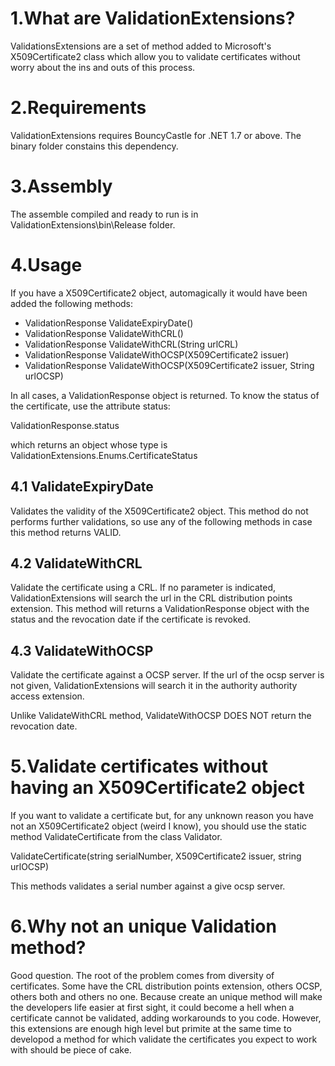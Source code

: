 
1.What are ValidationExtensions?
====================================

ValidationsExtensions are a set of method added to Microsoft's X509Certificate2 class which allow you to validate certificates without worry about the ins and outs of this process.

2.Requirements
===============

ValidationExtensions requires BouncyCastle for .NET 1.7 or above. The binary folder constains this dependency.

3.Assembly
===========

The assemble compiled and ready to run is in ValidationExtensions\bin\Release folder.

4.Usage
=======

If you have a X509Certificate2 object, automagically it would have been added the following methods:

* ValidationResponse ValidateExpiryDate()
* ValidationResponse ValidateWithCRL()
* ValidationResponse ValidateWithCRL(String urlCRL)
* ValidationResponse ValidateWithOCSP(X509Certificate2 issuer)
* ValidationResponse ValidateWithOCSP(X509Certificate2 issuer, String urlOCSP)

In all cases, a ValidationResponse object is returned. To know the status of the certificate, use the attribute status:

ValidationResponse.status

which returns an object whose type is ValidationExtensions.Enums.CertificateStatus

4.1 ValidateExpiryDate
----------------------

Validates the validity of the X509Certificate2 object. This method do not performs further validations, so use any of the following methods in case this method returns VALID.

4.2 ValidateWithCRL
-------------------

Validate the certificate using a CRL. If no parameter is indicated, ValidationExtensions will search the url in the CRL distribution points extension.
This method will returns a ValidationResponse object with the status and the revocation date if the certificate is revoked.

4.3 ValidateWithOCSP
--------------------

Validate the certificate against a OCSP server. If the url of the ocsp server is not given, ValidationExtensions will search it in the authority authority access extension.

Unlike ValidateWithCRL method, ValidateWithOCSP DOES NOT return the revocation date.

5.Validate certificates without having an X509Certificate2 object
==================================================================

If you want to validate a certificate but, for any unknown reason you have not an X509Certificate2 object (weird I know), you should use the static method ValidateCertificate from the class Validator.

ValidateCertificate(string serialNumber, X509Certificate2 issuer, string urlOCSP)

This methods validates a serial number against a give ocsp server.

6.Why not an unique Validation method?
=======================================

Good question. The root of the problem comes from diversity of certificates. Some have the CRL distribution points extension, others OCSP, others both and others no one. Because create an unique method will make the developers life easier at first sight, it could become a hell when a certificate cannot be validated, adding workarounds to you code. However, this extensions are enough high level but primite at the same time to developod a method for which validate the certificates you expect to work with should be piece of cake.
